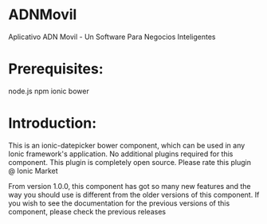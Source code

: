 # ADNMovil
Aplicativo ADN Movil - Un Software Para Negocios Inteligentes

# Prerequisites:

node.js
npm
ionic
bower

# Introduction:

This is an ionic-datepicker bower component, which can be used in any Ionic framework's application. No additional plugins required for this component. This plugin is completely open source. Please rate this plugin @ Ionic Market

From version 1.0.0, this component has got so many new features and the way you should use is different from the older versions of this component. If you wish to see the documentation for the previous versions of this component, please check the previous releases
